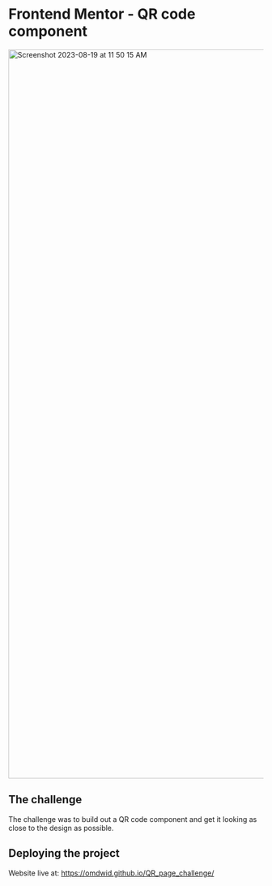 # Frontend Mentor - QR code component

<img width="1439" alt="Screenshot 2023-08-19 at 11 50 15 AM" src="https://github.com/omdwid/QR_page_challenge/assets/94010815/250896ed-2c3a-49b5-ba74-af8054c785aa">

## The challenge

The challenge was to build out a QR code component and get it looking as close to the design as possible.

## Deploying the project

Website live at: https://omdwid.github.io/QR_page_challenge/